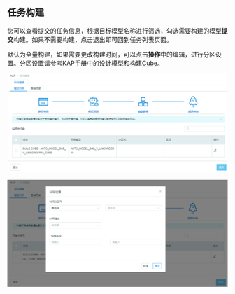 ## 任务构建

您可以查看提交的任务信息，根据目标模型名称进行筛选，勾选需要构建的模型**提交**构建。如果不需要构建，点击退出即可回到任务列表页面。

默认为全量构建，如果需要更改构建时间，可以点击**操作**中的编辑，进行分区设置。分区设置请参考KAP手册中的[设计模型](../model/data_modeling.cn.md)和[构建Cube](../model/build_cube.cn.md)。

![任务构建](images/building/job_building.cn.png)

![编辑分区设置](images/building/partition_edit.cn.png)








